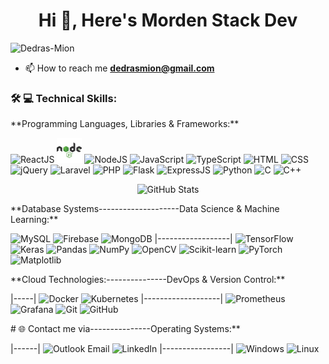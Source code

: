 <h1 align="center">Hi 👋, Here's Morden Stack Dev</h1>

<p align="left"> <img src="https://github-profile-trophy.vercel.app/?username=ryo-ma&theme=nord" alt="Dedras-Mion" /> </p>

- 📫 How to reach me **dedrasmion@gmail.com**
<h3>🛠️ 💻 Technical Skills:</h3>
**Programming Languages, Libraries & Frameworks:**
<p>
  <img src="https://cdn.jsdelivr.net/gh/devicons/devicon/icons/react/react-original.svg" width="40" alt="ReactJS" width="50" height="50"/>
  <img src="https://raw.githubusercontent.com/devicons/devicon/master/icons/nodejs/nodejs-original-wordmark.svg" alt="nodejs" width="40" height="40"/>
  <img src="https://cdn.jsdelivr.net/gh/devicons/devicon/icons/nodejs/nodejs-original.svg" width="40" alt="NodeJS" />
  <img src="https://cdn.jsdelivr.net/gh/devicons/devicon/icons/javascript/javascript-original.svg" width="40" alt="JavaScript" />
  <img src="https://cdn.jsdelivr.net/gh/devicons/devicon/icons/typescript/typescript-original.svg" width="40" alt="TypeScript" />
  <img src="https://cdn.jsdelivr.net/gh/devicons/devicon/icons/html5/html5-original.svg" width="40" alt="HTML" />
  <img src="https://cdn.jsdelivr.net/gh/devicons/devicon/icons/css3/css3-original.svg" width="40" alt="CSS" />
  <img src="https://cdn.jsdelivr.net/gh/devicons/devicon/icons/jquery/jquery-original.svg" width="40" alt="jQuery" />
  <img src="https://cdn.jsdelivr.net/gh/devicons/devicon/icons/laravel/laravel-original.svg" width="40" alt="Laravel" />
  <img src="https://cdn.jsdelivr.net/gh/devicons/devicon/icons/php/php-original.svg" width="40" alt="PHP" />
  <img src="https://cdn.jsdelivr.net/gh/devicons/devicon/icons/flask/flask-original.svg" width="40" alt="Flask" />
  <img src="https://cdn.jsdelivr.net/gh/devicons/devicon/icons/express/express-original.svg" width="40" alt="ExpressJS" />
  <img src="https://cdn.jsdelivr.net/gh/devicons/devicon/icons/python/python-original.svg" width="40" alt="Python" />
  <img src="https://cdn.jsdelivr.net/gh/devicons/devicon/icons/c/c-original.svg" width="40" alt="C" />
  <img src="https://cdn.jsdelivr.net/gh/devicons/devicon/icons/cplusplus/cplusplus-original.svg" width="40" alt="C++" /> 
  <p align="center">
    <picture>
      <!-- For dark theme -->
      <source
        srcset="https://github-readme-stats-eight-theta.vercel.app/api?username=danialpahlavan&show_icons=true&theme=algolia&include_all_commits=true&count_private=true"
        media="(prefers-color-scheme: dark)" />
      <!-- For light theme -->
      <source
        srcset="https://github-readme-stats-eight-theta.vercel.app/api?username=danialpahlavan&show_icons=true&theme=transparent&include_all_commits=true&count_private=true"
        media="(prefers-color-scheme: light), (prefers-color-scheme: no-preference)" />
      <img
        src="https://github-readme-stats-eight-theta.vercel.app/api?username=danialpahlavan&show_icons=true&theme=transparent&include_all_commits=true&count_private=true"
        alt="GitHub Stats" />
    </picture>
  </p>
</p>
  **Database Systems--------------------Data Science & Machine Learning:**
  <p>
    <img src="https://cdn.jsdelivr.net/gh/devicons/devicon/icons/mysql/mysql-original.svg" width="40" alt="MySQL" />
    <img src="https://cdn.jsdelivr.net/gh/devicons/devicon/icons/firebase/firebase-original.svg" width="40" alt="Firebase" />
    <img src="https://cdn.jsdelivr.net/gh/devicons/devicon/icons/mongodb/mongodb-original.svg" width="40" alt="MongoDB" />
    <span> |------------------| </span>
    <img src="https://cdn.jsdelivr.net/gh/devicons/devicon/icons/tensorflow/tensorflow-original.svg" width="40" alt="TensorFlow" />
    <img src="https://upload.wikimedia.org/wikipedia/commons/a/ae/Keras_logo.svg" width="40" alt="Keras" />
    <img src="https://cdn.jsdelivr.net/gh/devicons/devicon/icons/pandas/pandas-original.svg" width="40" alt="Pandas" />
    <img src="https://cdn.jsdelivr.net/gh/devicons/devicon/icons/numpy/numpy-original.svg" width="40" alt="NumPy" />
    <img src="https://cdn.jsdelivr.net/gh/devicons/devicon/icons/opencv/opencv-original.svg" width="40" alt="OpenCV" />
    <img src="https://cdn.jsdelivr.net/gh/devicons/devicon/icons/scikitlearn/scikitlearn-original.svg" width="40" alt="Scikit-learn" />
    <img src="https://cdn.jsdelivr.net/gh/devicons/devicon/icons/pytorch/pytorch-original.svg" width="40" alt="PyTorch" />
    <img src="https://upload.wikimedia.org/wikipedia/commons/8/84/Matplotlib_icon.svg" width="40" alt="Matplotlib" />
  </p>
  **Cloud Technologies:---------------DevOps & Version Control:**
  <p>
    <span> |-----| </span>
    <img src="https://cdn.jsdelivr.net/gh/devicons/devicon/icons/docker/docker-original.svg" width="40" alt="Docker" />
    <img src="https://cdn.jsdelivr.net/gh/devicons/devicon/icons/kubernetes/kubernetes-plain.svg" width="40" alt="Kubernetes" />
    <span> |-------------------| </span>
    <img src="https://raw.githubusercontent.com/gilbarbara/logos/master/logos/prometheus.svg" width="40" alt="Prometheus" />
    <img src="https://raw.githubusercontent.com/gilbarbara/logos/master/logos/grafana.svg" width="40" alt="Grafana" />
    <img src="https://cdn.jsdelivr.net/gh/devicons/devicon/icons/git/git-original.svg" width="40" alt="Git" />
    <img src="https://cdn.jsdelivr.net/gh/devicons/devicon/icons/github/github-original.svg" width="40" alt="GitHub" />
  </p>
# 🌐 Contact me via---------------Operating Systems:**
  <p>
    <span> |------| </span>
    <img src="https://upload.wikimedia.org/wikipedia/commons/d/df/Microsoft_Office_Outlook_%282018–present%29.svg" width="40" height="40" alt="Outlook Email" />
    <img src="https://cdn.jsdelivr.net/gh/devicons/devicon/icons/linkedin/linkedin-original.svg" width="40" height="40" alt="LinkedIn" />
    <span> |-----------------| </span>
    <img src="https://cdn.jsdelivr.net/gh/devicons/devicon/icons/windows8/windows8-original.svg" width="40" alt="Windows" />
    <img src="https://cdn.jsdelivr.net/gh/devicons/devicon/icons/linux/linux-original.svg" width="40" alt="Linux" />
  </p>





